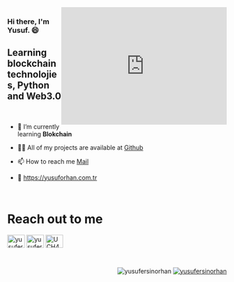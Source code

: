 <iframe src="https://giphy.com/embed/3oFzmrqRPhYnFg9oGs" width="380" height="270" align="right" frameBorder="0" class="giphy-embed" allowFullScreen></iframe><p></p>        

### Hi there, I'm Yusuf. :smile:

## Learning blockchain technolojies, Python and Web3.0

<br />

- 🌱 I’m currently learning **Blokchain**

- 👨‍💻 All of my projects are available at [Github](https://github.com/yusufersinorhan?tab=repositories)

- 📫 How to reach me [Mail](mail@yusuforhan.com.tr)

- 📄 https://yusuforhan.com.tr


<br />

# Reach out to me

<a href="https://twitter.com/yusufersinorhan" target="blank"><img align="center" src="https://raw.githubusercontent.com/rahuldkjain/github-profile-readme-generator/master/src/images/icons/Social/twitter.svg" alt="yusufersinorhan" height="30" width="40" /></a>
<a href="https://medium.com/@yusufersinorhan" target="blank"><img align="center" src="https://raw.githubusercontent.com/rahuldkjain/github-profile-readme-generator/master/src/images/icons/Social/medium.svg" alt="yusufersinorhan" height="30" width="40" /></a>
<a href="https://www.youtube.com/channel/UCH46zP-_yGhvwmld4erD0yg" target="blank"><img align="center" src="https://raw.githubusercontent.com/rahuldkjain/github-profile-readme-generator/master/src/images/icons/Social/youtube.svg" alt="UCH46zP-_yGhvwmld4erD0yg" height="30" width="40" /></a>

<br />

<p align="right"> <img src="https://komarev.com/ghpvc/?username=yusufersinorhan&label=PROFILE+VIEWS&color=0e75b6&style=flat" alt="yusufersinorhan" /> <a href="https://twitter.com/yusufersinorhan" target="blank"><img src="https://img.shields.io/twitter/follow/yusufersinorhan?logo=twitter&style=for-the-badge" alt="yusufersinorhan" /></a> 
